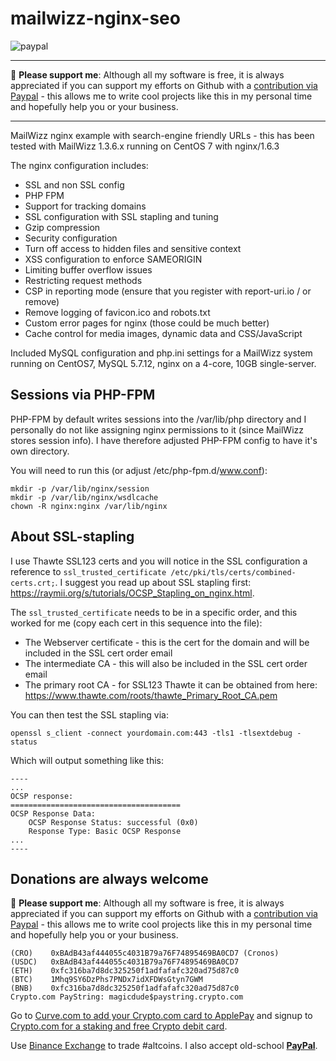 # mailwizz-nginx-seo
[paypal]: https://paypal.me/GerdNaschenweng
![paypal](https://img.shields.io/badge/PayPal--ffffff.svg?style=social&logo=data%3Aimage%2Fpng%3Bbase64%2CiVBORw0KGgoAAAANSUhEUgAAABAAAAAQCAYAAAAf8%2F9hAAAABHNCSVQICAgIfAhkiAAAAZZJREFUOI3Fkb1PFFEUxX%2F3zcAMswFCw0KQr1BZSKUQYijMFibGkhj9D4zYYAuU0NtZSIiNzRZGamqD%2BhdoJR%2FGhBCTHZ11Pt%2B1GIiEnY0hFNzkFu%2FmnHPPPQ%2Buu%2BTiYGjy0ZPa5N1t0SI5m6mITeP4%2B%2FGP%2Fbccvto8j3cuCsQTSy%2FCzLkdxqkXpoUXJoUXJrkfFTLMwHiDYLrFz897Z3jT6ckdBwsiYDMo0tNOIGuBqS%2Beh7sdAkU2g%2BkBFGkd%2FrtSgD8Z%2BrBxj68MAGG1A9efRhVsXrKMU7Y4cNyGOwtDU28OtrqdUMetldvzFKxCYSHJ4NsJ%2BnRJGexHba7VJ%2FTff4BaQFBjVcbqIEZ1bESYn4PRUcHx2N952awUkOHZedUcWm14%2FtjqjREHawUEsgx6Ajg5%2Bsi7jWqBwA%2BmIrXlo9YHUVTmEP%2F6hOO1Ofiyy3pjo%2BsvBDX%2FZpSakhz4BqvQDvdYvrXQEXZViI5rPpBEOwR2l16vtN7bd9SN3L1WXj%2BjGSnN38rq%2B7VL8xXQOdDF%2F0KvXn8BlbuY%2FvUAHysAAAAASUVORK5CYII%3D)

___
:beer: **Please support me**: Although all my software is free, it is always appreciated if you can support my efforts on Github with a [contribution via Paypal][paypal] - this allows me to write cool projects like this in my personal time and hopefully help you or your business. 
___

MailWizz nginx example with search-engine friendly URLs - this has been tested with MailWizz 1.3.6.x running on CentOS 7 with nginx/1.6.3

The nginx configuration includes:
- SSL and non SSL config
- PHP FPM
- Support for tracking domains
- SSL configuration with SSL stapling and tuning
- Gzip compression
- Security configuration
 - Turn off access to hidden files and sensitive context
 - XSS configuration to enforce SAMEORIGIN
 - Limiting buffer overflow issues
 - Restricting request methods
 - CSP in reporting mode (ensure that you register with report-uri.io / or remove)
- Remove logging of favicon.ico and robots.txt
- Custom error pages for nginx (those could be much better)
- Cache control for media images, dynamic data and CSS/JavaScript

Included MySQL configuration and php.ini settings for a MailWizz system running on CentOS7, MySQL 5.7.12, nginx on a 4-core, 10GB single-server.

## Sessions via PHP-FPM
PHP-FPM by default writes sessions into the /var/lib/php directory and I personally do not like assigning nginx permissions to it (since MailWizz stores session info). I have therefore adjusted PHP-FPM config to have it's own directory.

You will need to run this (or adjust /etc/php-fpm.d/www.conf):
```
mkdir -p /var/lib/nginx/session
mkdir -p /var/lib/nginx/wsdlcache
chown -R nginx:nginx /var/lib/nginx
```

## About SSL-stapling
I use Thawte SSL123 certs and you will notice in the SSL configuration a reference to `ssl_trusted_certificate /etc/pki/tls/certs/combined-certs.crt;`. I suggest you read up about SSL stapling first: https://raymii.org/s/tutorials/OCSP_Stapling_on_nginx.html.

The `ssl_trusted_certificate` needs to be in a specific order, and this worked for me (copy each cert in this sequence into the file):
- The Webserver certificate - this is the cert for the domain and will be included in the SSL cert order email
- The intermediate CA - this will also be included in the SSL cert order email
- The primary root CA - for SSL123 Thawte it can be obtained from here: https://www.thawte.com/roots/thawte_Primary_Root_CA.pem

You can then test the SSL stapling via:
```
openssl s_client -connect yourdomain.com:443 -tls1 -tlsextdebug -status
```
Which will output something like this:
```
----
...
OCSP response:
======================================
OCSP Response Data:
    OCSP Response Status: successful (0x0)
    Response Type: Basic OCSP Response
...
----
```


## Donations are always welcome
[paypal]: https://paypal.me/GerdNaschenweng
:beer: **Please support me**: Although all my software is free, it is always appreciated if you can support my efforts on Github with a [contribution via Paypal][paypal] - this allows me to write cool projects like this in my personal time and hopefully help you or your business. 
```
(CRO)    0xBAdB43af444055c4031B79a76F74895469BA0CD7 (Cronos)
(USDC)   0xBAdB43af444055c4031B79a76F74895469BA0CD7
(ETH)    0xfc316ba7d8dc325250f1adfafafc320ad75d87c0
(BTC)    1Mhq9SY6DzPhs7PNDx7idXFDWsGtyn7GWM
(BNB)    0xfc316ba7d8dc325250f1adfafafc320ad75d87c0
Crypto.com PayString: magicdude$paystring.crypto.com    
```

Go to [Curve.com to add your Crypto.com card to ApplePay](https://www.curve.com/join#DWPXKG6E) and signup to [Crypto.com for a staking and free Crypto debit card](https://crypto.com/app/ref6ayzqvp).

Use [Binance Exchange](https://accounts.binance.com/register?ref=13896895) to trade #altcoins. I also accept old-school **[PayPal](https://paypal.me/GerdNaschenweng)**.
